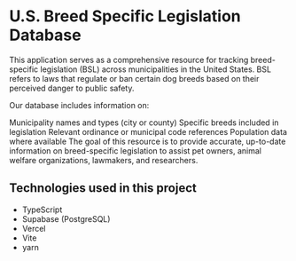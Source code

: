 # U.S. Breed Specific Legislation Database

This application serves as a comprehensive resource for tracking breed-specific legislation (BSL) across municipalities in the United States. BSL refers to laws that regulate or ban certain dog breeds based on their perceived danger to public safety.

Our database includes information on:

Municipality names and types (city or county)
Specific breeds included in legislation
Relevant ordinance or municipal code references
Population data where available
The goal of this resource is to provide accurate, up-to-date information on breed-specific legislation to assist pet owners, animal welfare organizations, lawmakers, and researchers.

## Technologies used in this project
- TypeScript
- Supabase (PostgreSQL)
- Vercel
- Vite
- yarn
